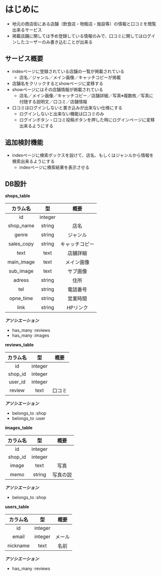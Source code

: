 # はじめに
* 地元の商店街にある店舗（飲食店・物販店・施設等）の情報と口コミを閲覧出来るサービス
* 掲載店舗に関しては予め登録している情報のみで、口コミに関してはログインしたユーザーのみ書き込むことが出来る


## サービス概要
* indexページに登録されている店舗の一覧が掲載されている
  * 店名／ジャンル／メイン画像／キャッチコピーが掲載
* 店舗名をクリックするとshowページに変移する
* showページにはその店舗情報が掲載されている
  * 店名／メイン画像／キャッチコピー／店舗詳細／写真※複数枚／写真に付随する説明文／口コミ／店舗情報
* 口コミはログインしないと書き込みが出来ない仕様にする
  * ログインしないと出来ない機能は口コミのみ
  * ログインボタン・口コミ投稿ボタンを押した時にログインページに変移出来るようにする


## 追加検討機能
* indexページに検索ボックスを設けて、店名、もしくはジャンルから情報を検索出来るようにする
  * indexページに検索結果を表示させる


## DB設計

**shops_table**

|カラム名|型|概要|
|:--:|:--:|:--:|
| id           | integer      |              |
| shop_name    | string       | 店名          |
| genre        | string       | ジャンル      |
| sales_copy   | string       | キャッチコピー |
| text         | text         | 店舗詳細      |
| main_image   | text         | メイン画像    |
| sub_image    | text         | サブ画像      |
| adress       | string       | 住所         |
| tel          | string       | 電話番号      |
| opne_time    | string       | 営業時間      |
| link         | string       | HPリンク      |

***アソシエーション***
* has_many :reviews
* has_many :images


**reviews_table**

|カラム名|型|概要|
|:--:|:--:|:--:|
| id           | integer      |              |
| shop_id      | integer      |              |
| user_id      | integer      |              |
| review       | text         | 口コミ        |

***アソシエーション***
* belongs_to :shop
* belongs_to :user


**images_table**

|カラム名|型|概要|
|:--:|:--:|:--:|
| id           | integer      |              |
| shop_id      | integer      |              |
| image        | text         | 写真          |
| memo         | string       | 写真の説      |

***アソシエーション***
* belongs_to :shop


**users_table**

|カラム名|型|概要|
|:--:|:--:|:--:|
| id           | integer      |              |
| email        | integer      | メール        |
| nickname     | text         | 名前          |

***アソシエーション***
* has_many :reviews

